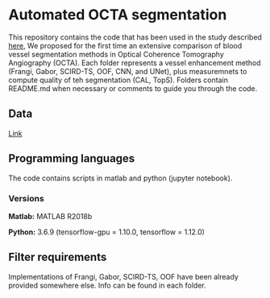 # Automated OCTA segmentation
This repository contains the code that has been used in the study described [here](http://arxiv.org/abs/1912.09978), 
We proposed for the first time an extensive comparison of blood vessel segmentation methods in Optical Coherence Tomography Angiography (OCTA).
Each folder represents a vessel enhancement method (Frangi, Gabor, SCIRD-TS, OOF, CNN, and UNet), plus measuremnets to compute quality of teh segmentation (CAL, TopS). 
Folders contain README.md when necessary or comments to guide you through the code.  

## Data
[Link](https://doi.org/10.7488/ds/2729)
 
## Programming languages
The code contains scripts in matlab and python (jupyter notebook). 

### Versions
 **Matlab:** MATLAB R2018b
 
 **Python:** 3.6.9 (tensorflow-gpu = 1.10.0, tensorflow = 1.12.0)


## Filter requirements
Implementations of Frangi, Gabor, SCIRD-TS, OOF have been already provided somewhere else. Info can be found in each folder.


